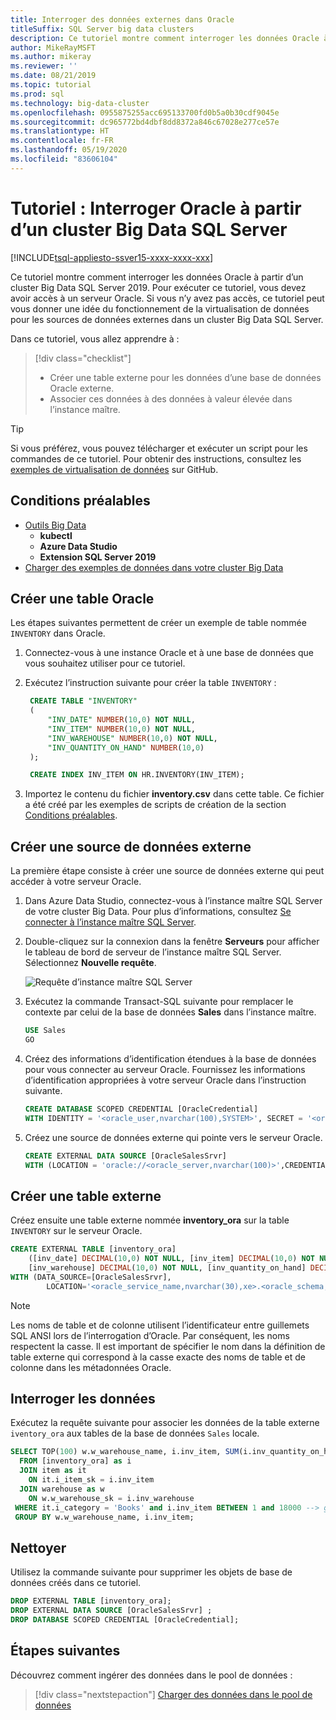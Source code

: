 ```yaml
---
title: Interroger des données externes dans Oracle
titleSuffix: SQL Server big data clusters
description: Ce tutoriel montre comment interroger les données Oracle à partir d’un cluster Big Data SQL Server 2019. Vous créez une table externe sur les données dans Oracle, puis exécutez une requête.
author: MikeRayMSFT
ms.author: mikeray
ms.reviewer: ''
ms.date: 08/21/2019
ms.topic: tutorial
ms.prod: sql
ms.technology: big-data-cluster
ms.openlocfilehash: 0955875255acc695133700fd0b5a0b30cdf9045e
ms.sourcegitcommit: dc965772bd4dbf8dd8372a846c67028e277ce57e
ms.translationtype: HT
ms.contentlocale: fr-FR
ms.lasthandoff: 05/19/2020
ms.locfileid: "83606104"
---
```

# <a name="tutorial-query-oracle-from-a-sql-server-big-data-cluster"></a>Tutoriel : Interroger Oracle à partir d’un cluster Big Data SQL Server

[!INCLUDE[tsql-appliesto-ssver15-xxxx-xxxx-xxx](../includes/tsql-appliesto-ssver15-xxxx-xxxx-xxx.md)]

Ce tutoriel montre comment interroger les données Oracle à partir d’un cluster Big Data SQL Server 2019. Pour exécuter ce tutoriel, vous devez avoir accès à un serveur Oracle. Si vous n’y avez pas accès, ce tutoriel peut vous donner une idée du fonctionnement de la virtualisation de données pour les sources de données externes dans un cluster Big Data SQL Server.

Dans ce tutoriel, vous allez apprendre à :

> [!div class="checklist"]
> * Créer une table externe pour les données d’une base de données Oracle externe.
> * Associer ces données à des données à valeur élevée dans l’instance maître.

> [!TIP]
> Si vous préférez, vous pouvez télécharger et exécuter un script pour les commandes de ce tutoriel. Pour obtenir des instructions, consultez les [exemples de virtualisation de données](https://github.com/Microsoft/sql-server-samples/tree/master/samples/features/sql-big-data-cluster/data-virtualization) sur GitHub.

## <a name="prerequisites"></a><a id="prereqs"></a> Conditions préalables

- [Outils Big Data](deploy-big-data-tools.md)
   - **kubectl**
   - **Azure Data Studio**
   - **Extension SQL Server 2019**
- [Charger des exemples de données dans votre cluster Big Data](tutorial-load-sample-data.md)

## <a name="create-an-oracle-table"></a>Créer une table Oracle

Les étapes suivantes permettent de créer un exemple de table nommée `INVENTORY` dans Oracle.

1. Connectez-vous à une instance Oracle et à une base de données que vous souhaitez utiliser pour ce tutoriel.

1. Exécutez l’instruction suivante pour créer la table `INVENTORY` :

   ```sql
    CREATE TABLE "INVENTORY"
    (
        "INV_DATE" NUMBER(10,0) NOT NULL,
        "INV_ITEM" NUMBER(10,0) NOT NULL,
        "INV_WAREHOUSE" NUMBER(10,0) NOT NULL,
        "INV_QUANTITY_ON_HAND" NUMBER(10,0)
    );

    CREATE INDEX INV_ITEM ON HR.INVENTORY(INV_ITEM);
    ```

1. Importez le contenu du fichier **inventory.csv** dans cette table. Ce fichier a été créé par les exemples de scripts de création de la section [Conditions préalables](#prereqs).

## <a name="create-an-external-data-source"></a>Créer une source de données externe

La première étape consiste à créer une source de données externe qui peut accéder à votre serveur Oracle.

1. Dans Azure Data Studio, connectez-vous à l’instance maître SQL Server de votre cluster Big Data. Pour plus d’informations, consultez [Se connecter à l’instance maître SQL Server](connect-to-big-data-cluster.md#master).

1. Double-cliquez sur la connexion dans la fenêtre **Serveurs** pour afficher le tableau de bord de serveur de l’instance maître SQL Server. Sélectionnez **Nouvelle requête**.

   ![Requête d’instance maître SQL Server](./media/tutorial-query-oracle/sql-server-master-instance-query.png)

1. Exécutez la commande Transact-SQL suivante pour remplacer le contexte par celui de la base de données **Sales** dans l’instance maître.

   ```sql
   USE Sales
   GO
   ```

1. Créez des informations d’identification étendues à la base de données pour vous connecter au serveur Oracle. Fournissez les informations d’identification appropriées à votre serveur Oracle dans l’instruction suivante.

   ```sql
   CREATE DATABASE SCOPED CREDENTIAL [OracleCredential]
   WITH IDENTITY = '<oracle_user,nvarchar(100),SYSTEM>', SECRET = '<oracle_user_password,nvarchar(100),manager>';
   ```

1. Créez une source de données externe qui pointe vers le serveur Oracle.

   ```sql
   CREATE EXTERNAL DATA SOURCE [OracleSalesSrvr]
   WITH (LOCATION = 'oracle://<oracle_server,nvarchar(100)>',CREDENTIAL = [OracleCredential]);
   ```

## <a name="create-an-external-table"></a>Créer une table externe

Créez ensuite une table externe nommée **inventory_ora** sur la table `INVENTORY` sur le serveur Oracle.

```sql
CREATE EXTERNAL TABLE [inventory_ora]
    ([inv_date] DECIMAL(10,0) NOT NULL, [inv_item] DECIMAL(10,0) NOT NULL,
    [inv_warehouse] DECIMAL(10,0) NOT NULL, [inv_quantity_on_hand] DECIMAL(10,0))
WITH (DATA_SOURCE=[OracleSalesSrvr],
        LOCATION='<oracle_service_name,nvarchar(30),xe>.<oracle_schema,nvarchar(128),HR>.<oracle_table,nvarchar(128),INVENTORY>');
```

> [!NOTE]
> Les noms de table et de colonne utilisent l’identificateur entre guillemets SQL ANSI lors de l’interrogation d’Oracle. Par conséquent, les noms respectent la casse. Il est important de spécifier le nom dans la définition de table externe qui correspond à la casse exacte des noms de table et de colonne dans les métadonnées Oracle.

## <a name="query-the-data"></a>Interroger les données

Exécutez la requête suivante pour associer les données de la table externe `iventory_ora` aux tables de la base de données `Sales` locale.

```sql
SELECT TOP(100) w.w_warehouse_name, i.inv_item, SUM(i.inv_quantity_on_hand) as total_quantity
  FROM [inventory_ora] as i
  JOIN item as it
    ON it.i_item_sk = i.inv_item
  JOIN warehouse as w
    ON w.w_warehouse_sk = i.inv_warehouse
 WHERE it.i_category = 'Books' and i.inv_item BETWEEN 1 and 18000 --> get items within specific range
 GROUP BY w.w_warehouse_name, i.inv_item;
```

## <a name="clean-up"></a>Nettoyer

Utilisez la commande suivante pour supprimer les objets de base de données créés dans ce tutoriel.

```sql
DROP EXTERNAL TABLE [inventory_ora];
DROP EXTERNAL DATA SOURCE [OracleSalesSrvr] ;
DROP DATABASE SCOPED CREDENTIAL [OracleCredential];
```

## <a name="next-steps"></a>Étapes suivantes

Découvrez comment ingérer des données dans le pool de données :
> [!div class="nextstepaction"]
> [Charger des données dans le pool de données](tutorial-data-pool-ingest-sql.md)
